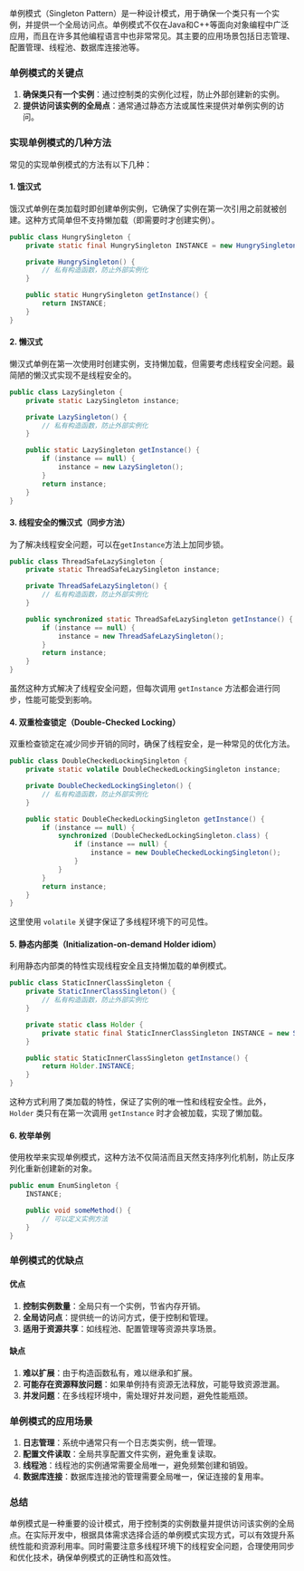 单例模式（Singleton Pattern）是一种设计模式，用于确保一个类只有一个实例，并提供一个全局访问点。单例模式不仅在Java和C++等面向对象编程中广泛应用，而且在许多其他编程语言中也非常常见。其主要的应用场景包括日志管理、配置管理、线程池、数据库连接池等。

### 单例模式的关键点

1. **确保类只有一个实例**：通过控制类的实例化过程，防止外部创建新的实例。
2. **提供访问该实例的全局点**：通常通过静态方法或属性来提供对单例实例的访问。

### 实现单例模式的几种方法

常见的实现单例模式的方法有以下几种：

#### 1. 饿汉式

饿汉式单例在类加载时即创建单例实例，它确保了实例在第一次引用之前就被创建。这种方式简单但不支持懒加载（即需要时才创建实例）。

```java
public class HungrySingleton {
    private static final HungrySingleton INSTANCE = new HungrySingleton();

    private HungrySingleton() {
        // 私有构造函数，防止外部实例化
    }

    public static HungrySingleton getInstance() {
        return INSTANCE;
    }
}
```

#### 2. 懒汉式

懒汉式单例在第一次使用时创建实例，支持懒加载，但需要考虑线程安全问题。最简陋的懒汉式实现不是线程安全的。

```java
public class LazySingleton {
    private static LazySingleton instance;

    private LazySingleton() {
        // 私有构造函数，防止外部实例化
    }

    public static LazySingleton getInstance() {
        if (instance == null) {
            instance = new LazySingleton();
        }
        return instance;
    }
}
```

#### 3. 线程安全的懒汉式（同步方法）

为了解决线程安全问题，可以在`getInstance`方法上加同步锁。

```java
public class ThreadSafeLazySingleton {
    private static ThreadSafeLazySingleton instance;

    private ThreadSafeLazySingleton() {
        // 私有构造函数，防止外部实例化
    }

    public synchronized static ThreadSafeLazySingleton getInstance() {
        if (instance == null) {
            instance = new ThreadSafeLazySingleton();
        }
        return instance;
    }
}
```

虽然这种方式解决了线程安全问题，但每次调用 `getInstance` 方法都会进行同步，性能可能受到影响。

#### 4. 双重检查锁定（Double-Checked Locking）

双重检查锁定在减少同步开销的同时，确保了线程安全，是一种常见的优化方法。

```java
public class DoubleCheckedLockingSingleton {
    private static volatile DoubleCheckedLockingSingleton instance;

    private DoubleCheckedLockingSingleton() {
        // 私有构造函数，防止外部实例化
    }

    public static DoubleCheckedLockingSingleton getInstance() {
        if (instance == null) {
            synchronized (DoubleCheckedLockingSingleton.class) {
                if (instance == null) {
                    instance = new DoubleCheckedLockingSingleton();
                }
            }
        }
        return instance;
    }
}
```

这里使用 `volatile` 关键字保证了多线程环境下的可见性。

#### 5. 静态内部类（Initialization-on-demand Holder idiom）

利用静态内部类的特性实现线程安全且支持懒加载的单例模式。

```java
public class StaticInnerClassSingleton {
    private StaticInnerClassSingleton() {
        // 私有构造函数，防止外部实例化
    }

    private static class Holder {
        private static final StaticInnerClassSingleton INSTANCE = new StaticInnerClassSingleton();
    }

    public static StaticInnerClassSingleton getInstance() {
        return Holder.INSTANCE;
    }
}
```

这种方式利用了类加载的特性，保证了实例的唯一性和线程安全性。此外，`Holder` 类只有在第一次调用 `getInstance` 时才会被加载，实现了懒加载。

#### 6. 枚举单例

使用枚举来实现单例模式，这种方法不仅简洁而且天然支持序列化机制，防止反序列化重新创建新的对象。

```java
public enum EnumSingleton {
    INSTANCE;

    public void someMethod() {
        // 可以定义实例方法
    }
}
```

### 单例模式的优缺点

#### 优点

1. **控制实例数量**：全局只有一个实例，节省内存开销。
2. **全局访问点**：提供统一的访问方式，便于控制和管理。
3. **适用于资源共享**：如线程池、配置管理等资源共享场景。

#### 缺点

1. **难以扩展**：由于构造函数私有，难以继承和扩展。
2. **可能存在资源释放问题**：如果单例持有资源无法释放，可能导致资源泄漏。
3. **并发问题**：在多线程环境中，需处理好并发问题，避免性能瓶颈。

### 单例模式的应用场景

1. **日志管理**：系统中通常只有一个日志类实例，统一管理。
2. **配置文件读取**：全局共享配置文件实例，避免重复读取。
3. **线程池**：线程池的实例通常需要全局唯一，避免频繁创建和销毁。
4. **数据库连接**：数据库连接池的管理需要全局唯一，保证连接的复用率。

### 总结

单例模式是一种重要的设计模式，用于控制类的实例数量并提供访问该实例的全局点。在实际开发中，根据具体需求选择合适的单例模式实现方式，可以有效提升系统性能和资源利用率。同时需要注意多线程环境下的线程安全问题，合理使用同步和优化技术，确保单例模式的正确性和高效性。